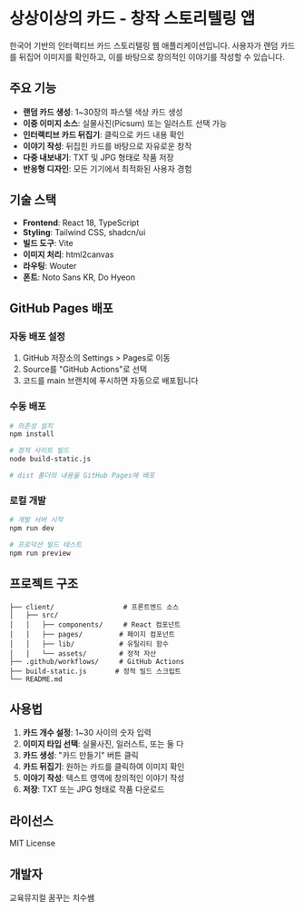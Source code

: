 # 상상이상의 카드 - 창작 스토리텔링 앱

한국어 기반의 인터랙티브 카드 스토리텔링 웹 애플리케이션입니다. 사용자가 랜덤 카드를 뒤집어 이미지를 확인하고, 이를 바탕으로 창의적인 이야기를 작성할 수 있습니다.

## 주요 기능

- **랜덤 카드 생성**: 1~30장의 파스텔 색상 카드 생성
- **이중 이미지 소스**: 실물사진(Picsum) 또는 일러스트 선택 가능
- **인터랙티브 카드 뒤집기**: 클릭으로 카드 내용 확인
- **이야기 작성**: 뒤집힌 카드를 바탕으로 자유로운 창작
- **다중 내보내기**: TXT 및 JPG 형태로 작품 저장
- **반응형 디자인**: 모든 기기에서 최적화된 사용자 경험

## 기술 스택

- **Frontend**: React 18, TypeScript
- **Styling**: Tailwind CSS, shadcn/ui
- **빌드 도구**: Vite
- **이미지 처리**: html2canvas
- **라우팅**: Wouter
- **폰트**: Noto Sans KR, Do Hyeon

## GitHub Pages 배포

### 자동 배포 설정

1. GitHub 저장소의 Settings > Pages로 이동
2. Source를 "GitHub Actions"로 선택
3. 코드를 main 브랜치에 푸시하면 자동으로 배포됩니다

### 수동 배포

```bash
# 의존성 설치
npm install

# 정적 사이트 빌드
node build-static.js

# dist 폴더의 내용을 GitHub Pages에 배포
```

### 로컬 개발

```bash
# 개발 서버 시작
npm run dev

# 프로덕션 빌드 테스트
npm run preview
```

## 프로젝트 구조

```
├── client/                 # 프론트엔드 소스
│   ├── src/
│   │   ├── components/     # React 컴포넌트
│   │   ├── pages/         # 페이지 컴포넌트
│   │   ├── lib/           # 유틸리티 함수
│   │   └── assets/        # 정적 자산
├── .github/workflows/     # GitHub Actions
├── build-static.js       # 정적 빌드 스크립트
└── README.md
```

## 사용법

1. **카드 개수 설정**: 1~30 사이의 숫자 입력
2. **이미지 타입 선택**: 실물사진, 일러스트, 또는 둘 다
3. **카드 생성**: "카드 만들기" 버튼 클릭
4. **카드 뒤집기**: 원하는 카드를 클릭하여 이미지 확인
5. **이야기 작성**: 텍스트 영역에 창의적인 이야기 작성
6. **저장**: TXT 또는 JPG 형태로 작품 다운로드

## 라이선스

MIT License

## 개발자

교육뮤지컬 꿈꾸는 치수쌤